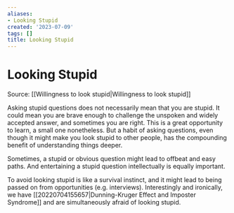 ```yaml
---
aliases:
- Looking Stupid
created: '2023-07-09'
tags: []
title: Looking Stupid
---
```


# Looking Stupid

Source: [[Willingness to look stupid|Willingness to look stupid]]

Asking stupid questions does not necessarily mean that you are stupid. It could mean you are brave enough to challenge the unspoken and widely accepted answer, and sometimes you are right. This is a great opportunity to learn, a small one nonetheless. But a habit of asking questions, even though it might make you look stupid to other people, has the compounding benefit of understanding things deeper.

Sometimes, a stupid or obvious question might lead to offbeat and easy paths. And entertaining a stupid question intellectually is equally important.

To avoid looking stupid is like a survival instinct, and it might lead to being passed on from opportunities (e.g. interviews). Interestingly and ironically, we have [[20220704155657|Dunning-Kruger Effect and Imposter Syndrome]] and are simultaneously afraid of looking stupid.